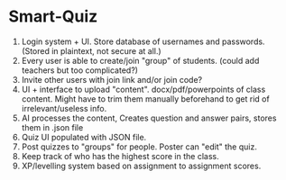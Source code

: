 # Smart-Quiz

1. Login system + UI. Store database of usernames and passwords. (Stored in plaintext, not secure at all.)
2. Every user is able to create/join "group" of students. (could add teachers but too complicated?)
3. Invite other users with join link and/or join code?
4. UI + interface to upload "content". docx/pdf/powerpoints of class content. Might have to trim them manually beforehand to get rid of irrelevant/useless info.
5. AI processes the content, Creates question and answer pairs, stores them in .json file
6. Quiz UI populated with JSON file.
7. Post quizzes to "groups" for people. Poster can "edit" the quiz.
8. Keep track of who has the highest score in the class.
9. XP/levelling system based on assignment to assignment scores.